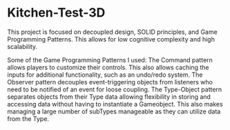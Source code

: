 # Kitchen-Test-3D
This project is focused on decoupled design, SOLID principles, and Game Programming Patterns.
This allows for low cognitive complexity and high scalability.

Some of the Game Programming Patterns I used:
The Command pattern allows players to customize their controls. This also allows caching the inputs for additional functionality, such as an undo/redo system. 
The Observer pattern  decouples event-triggering objects from listeners who need to be notified of an event for loose coupling. 
The Type-Object pattern separates objects from their Type data allowing flexibility in storing and accessing data without having to instantiate a Gameobject. This also makes managing a large number of subTypes manageable as they can utilize data from the Type.
